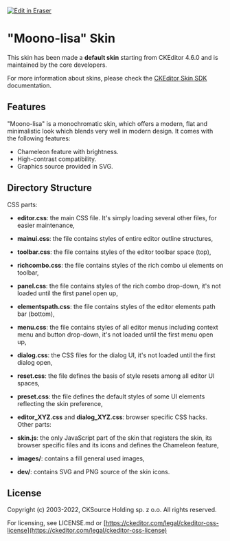 <p><a target="_blank" href="https://app.eraser.io/workspace/MLkPd4pJMXJDJhSSh6Rw" id="edit-in-eraser-github-link"><img alt="Edit in Eraser" src="https://firebasestorage.googleapis.com/v0/b/second-petal-295822.appspot.com/o/images%2Fgithub%2FOpen%20in%20Eraser.svg?alt=media&amp;token=968381c8-a7e7-472a-8ed6-4a6626da5501"></a></p>

# "Moono-lisa" Skin
This skin has been made a **default skin** starting from CKEditor 4.6.0 and is maintained by the core developers.

For more information about skins, please check the [﻿CKEditor Skin SDK](https://ckeditor.com/docs/ckeditor4/latest/guide/skin_sdk_intro.html)
documentation.

## Features
"Moono-lisa" is a monochromatic skin, which offers a modern, flat and minimalistic look which blends very well in modern design.
It comes with the following features:

- Chameleon feature with brightness.
- High-contrast compatibility.
- Graphics source provided in SVG.
## Directory Structure
CSS parts:

- **editor.css**: the main CSS file. It's simply loading several other files, for easier maintenance,
- **mainui.css**: the file contains styles of entire editor outline structures,
- **toolbar.css**: the file contains styles of the editor toolbar space (top),
- **richcombo.css**: the file contains styles of the rich combo ui elements on toolbar,
- **panel.css**: the file contains styles of the rich combo drop-down, it's not loaded
until the first panel open up,
- **elementspath.css**: the file contains styles of the editor elements path bar (bottom),
- **menu.css**: the file contains styles of all editor menus including context menu and button drop-down,
it's not loaded until the first menu open up,
- **dialog.css**: the CSS files for the dialog UI, it's not loaded until the first dialog open,
- **reset.css**: the file defines the basis of style resets among all editor UI spaces,
- **preset.css**: the file defines the default styles of some UI elements reflecting the skin preference,
- **editor_XYZ.css** and **dialog_XYZ.css**: browser specific CSS hacks.
Other parts:

- **skin.js**: the only JavaScript part of the skin that registers the skin, its browser specific files and its icons and defines the Chameleon feature,
- **images/**: contains a fill general used images,
- **dev/**: contains SVG and PNG source of the skin icons.
## License
Copyright (c) 2003-2022, CKSource Holding sp. z o.o. All rights reserved.

For licensing, see LICENSE.md or [﻿https://ckeditor.com/legal/ckeditor-oss-license](https://ckeditor.com/legal/ckeditor-oss-license) 



<!--- Eraser file: https://app.eraser.io/workspace/MLkPd4pJMXJDJhSSh6Rw --->